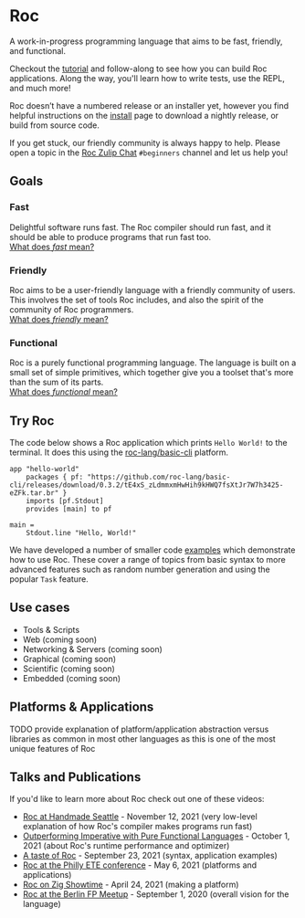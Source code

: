 
# Roc

A work-in-progress programming language that aims to be fast, friendly, and functional. 

Checkout the [tutorial](./wip/tutorial.html) and follow-along to see how you can build Roc applications. Along the way, you'll learn how to write tests, use the REPL, and much more!

Roc doesn’t have a numbered release or an installer yet, however you find helpful instructions on the [install](./wip/install.html) page to download a nightly release, or build from source code.

If you get stuck, our friendly community is always happy to help. Please open a topic in the [Roc Zulip Chat](https://roc.zulipchat.com) `#beginners` channel and let us help you!

## Goals 

<section class="home-goals-container">
    <div class="home-goals-column">
      <h3 class="home-goals-title">Fast</h3>
      <p class="home-goals-description">Delightful software runs fast. The Roc compiler should run fast, and it should be able to produce programs that run fast too. <br><a class="home-goals-learn-more" href="/design_goals.html#fast">What does <i>fast</i> mean?</a></p>
    </div>
    <div class="home-goals-column">
      <h3 class="home-goals-title">Friendly</h3>
      <p class="home-goals-description">Roc aims to be a user-friendly language with a friendly community of users. This involves the set of tools Roc includes, and also the spirit of the community of Roc programmers. <br><a class="home-goals-learn-more" href="/design_goals.html#friendly">What does <i>friendly</i> mean?</a></p>
    </div>
    <div class="home-goals-column">
      <h3 class="home-goals-title">Functional</h3>
      <p class="home-goals-description">Roc is a purely functional programming language. The language is built on a small set of simple primitives, which together give you a toolset that's more than the sum of its parts. <br><a class="home-goals-learn-more" href="/design_goals.html#functional">What does <i>functional</i> mean?</a></p>
</section>

## Try Roc

<!-- TODO WebREPL to go here -->

The code below shows a Roc application which prints `Hello World!` to the terminal. It does this using the [roc-lang/basic-cli](https://github.com/roc-lang/basic-cli) platform. 

```roc
app "hello-world"
    packages { pf: "https://github.com/roc-lang/basic-cli/releases/download/0.3.2/tE4xS_zLdmmxmHwHih9kHWQ7fsXtJr7W7h3425-eZFk.tar.br" }
    imports [pf.Stdout]
    provides [main] to pf

main = 
    Stdout.line "Hello, World!"
```

We have developed a number of smaller code [examples](https://github.com/roc-lang/examples) which demonstrate how to use Roc. These cover a range of topics from basic syntax to more advanced features such as random number generation and using the popular `Task` feature.

## Use cases

-   Tools & Scripts
-   Web (coming soon)
-   Networking & Servers (coming soon)
-   Graphical (coming soon)
-   Scientific (coming soon)
-   Embedded (coming soon)

## Platforms & Applications

TODO provide explanation of platform/application abstraction versus libraries as common in most other languages as this is one of the most unique features of Roc

## Talks and Publications

If you'd like to learn more about Roc check out one of these videos:

*   [Roc at Handmade Seattle](https://media.handmade-seattle.com/roc-lang) - November 12, 2021 (very low-level explanation of how Roc's compiler makes programs run fast)
*   [Outperforming Imperative with Pure Functional Languages](https://youtu.be/vzfy4EKwG_Y) - October 1, 2021 (about Roc's runtime performance and optimizer)
*   [A taste of Roc](https://youtu.be/6qzWm_eoUXM) - September 23, 2021 (syntax, application examples)
*   [Roc at the Philly ETE conference](https://youtu.be/cpQwtwVKAfU?t=75) - May 6, 2021 (platforms and applications)
*   [Roc on Zig Showtime](https://youtu.be/FMyyYdFSOHA) - April 24, 2021 (making a platform)
*   [Roc at the Berlin FP Meetup](https://youtu.be/ZnYa99QoznE?t=4790) - September 1, 2020 (overall vision for the language)
